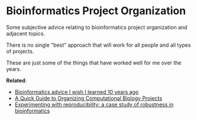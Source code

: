 Bioinformatics Project Organization
===================================

Some subjective advice relating to bioinformatics project organization and adjacent
topics.

There is no single "best" approach that will work for all people and all types of
projects.

These are just some of the things that have worked well for me over the years.

**Related**:

- [Bioinformatics advice I wish I learned 10 years ago](https://github.com/nih-byob/presentations/blob/master/2019/05_bioinformatics-tips/README.md)
- [A Quick Guide to Organizing Computational Biology Projects](https://journals.plos.org/ploscompbiol/article?id=10.1371/journal.pcbi.1000424)
- [Experimenting with reproducibility: a case study of robustness in bioinformatics](https://academic.oup.com/gigascience/article/7/7/giy077/5046609?login=true)
